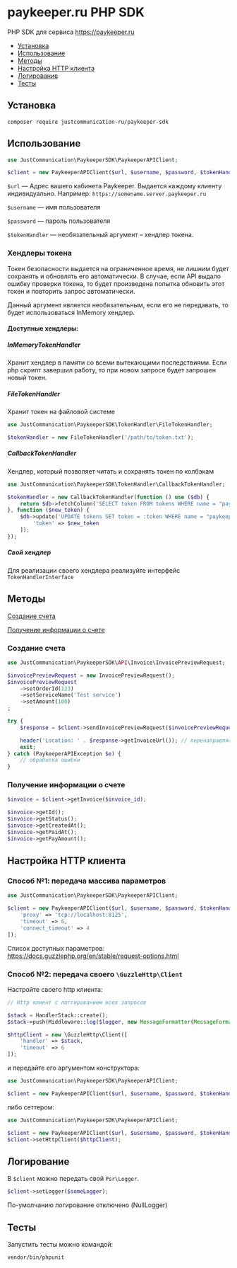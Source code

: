 # paykeeper.ru PHP SDK

PHP SDK для сервиса https://paykeeper.ru

- [Установка](#установка)
- [Использование](#использование)
- [Методы](#методы)
- [Настройка HTTP клиента](#настройка-http-клиента)
- [Логирование](#логирование)
- [Тесты](#тесты)

## Установка

`composer require justcommunication-ru/paykeeper-sdk`

## Использование

```php
use JustCommunication\PaykeeperSDK\PaykeeperAPIClient;

$client = new PaykeeperAPIClient($url, $username, $password, $tokenHandler);
```

`$url` — Адрес вашего кабинета Paykeeper. Выдается каждому клиенту индивидуально. Например: `https://somename.server.paykeeper.ru`

`$username` — имя пользователя

`$password` — пароль пользователя

`$tokenHandler` — необязательный аргумент – хендлер токена.

### Хендлеры токена

Токен безопасности выдается на ограниченное время, не лишним будет сохранять и обновлять его автоматически. В случае, если API выдало ошибку
проверки токена, то будет произведена попытка обновить этот токен и повторить запрос автоматически.

Данный аргумент является необязательным, если его не передавать, то будет использоваться InMemory хендлер.

#### Доступные хендлеры:

##### InMemoryTokenHandler

Хранит хендлер в памяти со всеми вытекающими последствиями. Если php скрипт завершил работу, то при новом запросе будет запрошен новый токен.

##### FileTokenHandler

Хранит токен на файловой системе

```php
use JustCommunication\PaykeeperSDK\TokenHandler\FileTokenHandler;

$tokenHandler = new FileTokenHandler('/path/to/token.txt');
```

##### CallbackTokenHandler

Хендлер, который позволяет читать и сохранять токен по колбэкам

```php
use JustCommunication\PaykeeperSDK\TokenHandler\CallbackTokenHandler;

$tokenHandler = new CallbackTokenHandler(function () use ($db) {
    return $db->fetchColumn('SELECT token FROM tokens WHERE name = "paykeeper"');
}, function ($new_token) {
    $db->update('UPDATE tokens SET token = :token WHERE name = "paykeeper"', [
        'token' => $new_token
    ]);
});
```

##### Свой хендлер

Для реализации своего хендлера реализуйте интерфейс `TokenHandlerInterface`


## Методы

[Создание счета](#создание-счета)

[Получение информации о счете](#получение-информации-о-счете)

### Создание счета

```php
use JustCommunication\PaykeeperSDK\API\Invoice\InvoicePreviewRequest;

$invoicePreviewRequest = new InvoicePreviewRequest();
$invoicePreviewRequest
    ->setOrderId(123)
    ->setServiceName('Test service')
    ->setAmount(100)
;

try {
    $response = $client->sendInvoicePreviewRequest($invoicePreviewRequest);

    header('Location: ' . $response->getInvoiceUrl()); // перенаправляем пользователя на страницу оплаты
    exit;
} catch (PaykeeperAPIException $e) {
    // обработка ошибки
}
```

### Получение информации о счете

```php
$invoice = $client->getInvoice($invoice_id);

$invoice->getId();
$invoice->getStatus();
$invoice->getCreatedAt();
$invoice->getPaidAt();
$invoice->getPayAmount();
```

## Настройка HTTP клиента

### Способ №1: передача массива параметров

```php
use JustCommunication\PaykeeperSDK\PaykeeperAPIClient;

$client = new PaykeeperAPIClient($url, $username, $password, $tokenHandler, [
    'proxy' => 'tcp://localhost:8125',
    'timeout' => 6,
    'connect_timeout' => 4
]);
```

Список доступных параметров: https://docs.guzzlephp.org/en/stable/request-options.html

### Способ №2: передача своего `\GuzzleHttp\Client`

Настройте своего http клиента:

```php
// Http клиент с логгированием всех запросов

$stack = HandlerStack::create();
$stack->push(Middleware::log($logger, new MessageFormatter(MessageFormatter::DEBUG)));

$httpClient = new \GuzzleHttp\Client([
    'handler' => $stack,
    'timeout' => 6
]);
```

и передайте его аргументом конструктора:

```php
use JustCommunication\PaykeeperSDK\PaykeeperAPIClient;

$client = new PaykeeperAPIClient($url, $username, $password, $tokenHandler, $httpClient);
```

либо сеттером:

```php
use JustCommunication\PaykeeperSDK\PaykeeperAPIClient;

$client = new PaykeeperAPIClient($url, $username, $password, $tokenHandler);
$client->setHttpClient($httpClient);
```

## Логирование

В `$client` можно передать свой `Psr\Logger`.

```php
$client->setLogger($someLogger);
```

По-умолчанию логирование отключено (NullLogger)

## Тесты

Запустить тесты можно командой:

`vendor/bin/phpunit`
